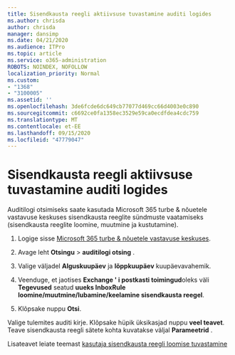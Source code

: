 ```yaml
---
title: Sisendkausta reegli aktiivsuse tuvastamine auditi logides
ms.author: chrisda
author: chrisda
manager: dansimp
ms.date: 04/21/2020
ms.audience: ITPro
ms.topic: article
ms.service: o365-administration
ROBOTS: NOINDEX, NOFOLLOW
localization_priority: Normal
ms.custom:
- "1368"
- "3100005"
ms.assetid: ''
ms.openlocfilehash: 3de6fcde6dc649cb77077d469cc66d4003e0c890
ms.sourcegitcommit: c6692ce0fa1358ec3529e59ca0ecdfdea4cdc759
ms.translationtype: MT
ms.contentlocale: et-EE
ms.lasthandoff: 09/15/2020
ms.locfileid: "47779047"
---
```

# <a name="identify-inbox-rule-activity-in-audit-logs"></a>Sisendkausta reegli aktiivsuse tuvastamine auditi logides

Auditilogi otsimiseks saate kasutada Microsoft 365 turbe & nõuetele vastavuse keskuses sisendkausta reeglite sündmuste vaatamiseks (sisendkausta reeglite loomine, muutmine ja kustutamine).

1. Logige sisse [Microsoft 365 turbe & nõuetele vastavuse keskuses](https://protection.office.com/).

2. Avage leht **Otsingu**  >  **auditilogi otsing** .

3. Valige väljadel **Alguskuupäev** ja **lõppkuupäev** kuupäevavahemik.

4. Veenduge, et jaotises **Exchange ' i postkasti toimingud**oleks väli **Tegevused** seatud **uueks InboxRule loomine/muutmine/lubamine/keelamine sisendkausta reegel**.

5. Klõpsake nuppu **Otsi**.

Valige tulemites auditi kirje. Klõpsake hüpik üksikasjad nuppu **veel teavet**. Teave sisendkausta reegli sätete kohta kuvatakse väljal **Parameetrid** .

Lisateavet leiate teemast [kasutaja sisendkausta reegli loomise tuvastamine](https://docs.microsoft.com//office365/securitycompliance/auditing-troubleshooting-scenarios#determining-if-a-user-created-an-inbox-rule)
